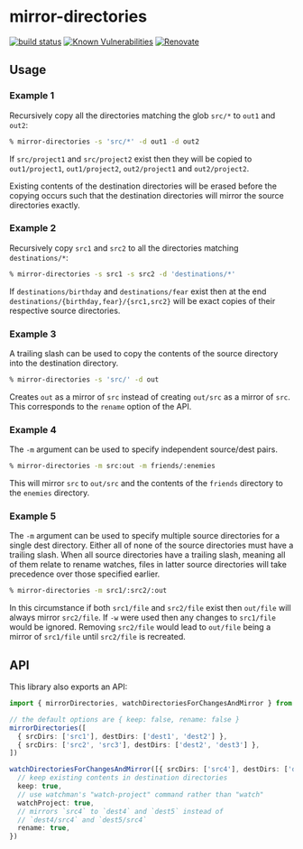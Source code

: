 # mirror-directories

[![build status](https://circleci.com/gh/insidewhy/mirror-directories.png?style=shield)](https://circleci.com/gh/insidewhy/mirror-directories)
[![Known Vulnerabilities](https://snyk.io/test/github/insidewhy/mirror-directories/badge.svg)](https://snyk.io/test/github/insidewhy/mirror-directories)
[![Renovate](https://img.shields.io/badge/renovate-enabled-brightgreen.svg)](https://renovatebot.com)

## Usage

### Example 1

Recursively copy all the directories matching the glob `src/*` to `out1` and `out2`:

```bash
% mirror-directories -s 'src/*' -d out1 -d out2
```

If `src/project1` and `src/project2` exist then they will be copied to `out1/project1`, `out1/project2`, `out2/project1` and `out2/project2`.

Existing contents of the destination directories will be erased before the copying occurs such that the destination directories will mirror the source directories exactly.

### Example 2

Recursively copy `src1` and `src2` to all the directories matching `destinations/*`:

```bash
% mirror-directories -s src1 -s src2 -d 'destinations/*'
```

If `destinations/birthday` and `destinations/fear` exist then at the end `destinations/{birthday,fear}/{src1,src2}` will be exact copies of their respective source directories.

### Example 3

A trailing slash can be used to copy the contents of the source directory into the destination directory.

```bash
% mirror-directories -s 'src/' -d out
```

Creates `out` as a mirror of `src` instead of creating `out/src` as a mirror of `src`. This corresponds to the `rename` option of the API.

### Example 4

The `-m` argument can be used to specify independent source/dest pairs.

```bash
% mirror-directories -m src:out -m friends/:enemies
```

This will mirror `src` to `out/src` and the contents of the `friends` directory to the `enemies` directory.

### Example 5

The `-m` argument can be used to specify multiple source directories for a single dest directory. Either all of none of the source directories must have a trailing slash. When all source directories have a trailing slash, meaning all of them relate to rename watches, files in latter source directories will take precedence over those specified earlier.

```bash
% mirror-directories -m src1/:src2/:out
```

In this circumstance if both `src1/file` and `src2/file` exist then `out/file` will always mirror `src2/file`. If `-w` were used then any changes to `src1/file` would be ignored. Removing `src2/file` would lead to `out/file` being a mirror of `src1/file` until `src2/file` is recreated.

## API

This library also exports an API:

```typescript
import { mirrorDirectories, watchDirectoriesForChangesAndMirror } from 'mirror-directories'

// the default options are { keep: false, rename: false }
mirrorDirectories([
  { srcDirs: ['src1'], destDirs: ['dest1', 'dest2'] },
  { srcDirs: ['src2', 'src3'], destDirs: ['dest2', 'dest3'] },
])

watchDirectoriesForChangesAndMirror([{ srcDirs: ['src4'], destDirs: ['dest4', 'dest5'] }], {
  // keep existing contents in destination directories
  keep: true,
  // use watchman's "watch-project" command rather than "watch"
  watchProject: true,
  // mirrors `src4` to `dest4` and `dest5` instead of
  // `dest4/src4` and `dest5/src4`
  rename: true,
})
```
